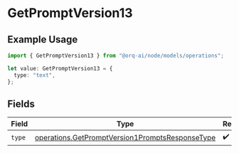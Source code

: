 # GetPromptVersion13

## Example Usage

```typescript
import { GetPromptVersion13 } from "@orq-ai/node/models/operations";

let value: GetPromptVersion13 = {
  type: "text",
};
```

## Fields

| Field                                                                                                              | Type                                                                                                               | Required                                                                                                           | Description                                                                                                        |
| ------------------------------------------------------------------------------------------------------------------ | ------------------------------------------------------------------------------------------------------------------ | ------------------------------------------------------------------------------------------------------------------ | ------------------------------------------------------------------------------------------------------------------ |
| `type`                                                                                                             | [operations.GetPromptVersion1PromptsResponseType](../../models/operations/getpromptversion1promptsresponsetype.md) | :heavy_check_mark:                                                                                                 | N/A                                                                                                                |